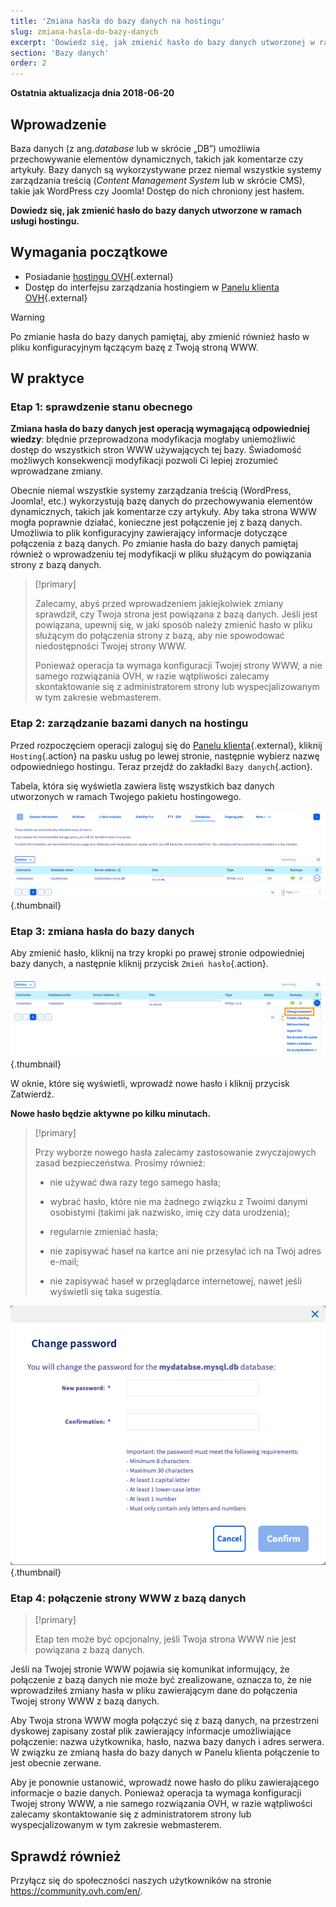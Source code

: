 ```yaml
---
title: 'Zmiana hasła do bazy danych na hostingu'
slug: zmiana-hasla-do-bazy-danych
excerpt: 'Dowiedz się, jak zmienić hasło do bazy danych utworzonej w ramach pakietu hostingowego'
section: 'Bazy danych'
order: 2
---
```


**Ostatnia aktualizacja dnia 2018-06-20**

## Wprowadzenie

Baza danych (z ang.*database* lub w skrócie „DB”) umożliwia przechowywanie elementów dynamicznych, takich jak komentarze czy artykuły. Bazy danych są wykorzystywane przez niemal wszystkie systemy zarządzania treścią (*Content Management System* lub w skrócie CMS), takie jak WordPress czy Joomla! Dostęp do nich chroniony jest hasłem.

**Dowiedz się, jak zmienić hasło do bazy danych utworzone w ramach usługi hostingu.**

## Wymagania początkowe

- Posiadanie [hostingu OVH](https://www.ovhcloud.com/pl/web-hosting/){.external}
- Dostęp do interfejsu zarządzania hostingiem w [Panelu klienta OVH](https://www.ovh.com/auth/?action=gotomanager&from=https://www.ovh.pl/&ovhSubsidiary=pl){.external}

> [!warning]
>
> Po zmianie hasła do bazy danych pamiętaj, aby zmienić również hasło w pliku konfiguracyjnym łączącym bazę z Twoją stroną WWW.
>

## W praktyce

### Etap 1: sprawdzenie stanu obecnego

**Zmiana hasła do bazy danych jest operacją wymagającą odpowiedniej wiedzy**: błędnie przeprowadzona modyfikacja mogłaby uniemożliwić dostęp do wszystkich stron WWW używających tej bazy. Świadomość możliwych konsekwencji modyfikacji pozwoli Ci lepiej zrozumieć wprowadzane zmiany.

Obecnie niemal wszystkie systemy zarządzania treścią (WordPress, Joomla!, etc.) wykorzystują bazę danych do przechowywania elementów dynamicznych, takich jak komentarze czy artykuły. Aby taka strona WWW mogła poprawnie działać, konieczne jest połączenie jej z bazą danych. Umożliwia to plik konfiguracyjny zawierający informacje dotyczące połączenia z bazą danych.  Po zmianie hasła do bazy danych pamiętaj również o wprowadzeniu tej modyfikacji w pliku służącym do powiązania strony z bazą danych.

> [!primary]
>
> Zalecamy, abyś przed wprowadzeniem jakiejkolwiek zmiany sprawdził, czy Twoja strona jest powiązana z bazą danych. Jeśli jest powiązana, upewnij się, w jaki sposób należy zmienić hasło w pliku służącym do połączenia strony z bazą, aby nie spowodować niedostępności Twojej strony WWW.
>
> Ponieważ operacja ta wymaga konfiguracji Twojej strony WWW, a nie samego rozwiązania OVH, w razie wątpliwości zalecamy skontaktowanie się z administratorem strony lub wyspecjalizowanym w tym zakresie webmasterem.
>

### Etap 2: zarządzanie bazami danych na hostingu

Przed rozpoczęciem operacji zaloguj się do [Panelu klienta](https://www.ovh.com/auth/?action=gotomanager&from=https://www.ovh.pl/&ovhSubsidiary=pl){.external}, kliknij `Hosting`{.action} na pasku usług po lewej stronie, następnie wybierz nazwę odpowiedniego hostingu. Teraz przejdź do zakładki `Bazy danych`{.action}.

Tabela, która się wyświetla zawiera listę wszystkich baz danych utworzonych w ramach Twojego pakietu hostingowego.

![zmiana hasła do bazy danych ovh](images/database-password-step1.png){.thumbnail}

### Etap 3: zmiana hasła do bazy danych 

Aby zmienić hasło, kliknij na trzy kropki po prawej stronie odpowiedniej bazy danych, a następnie kliknij przycisk `Zmień hasło`{.action}.

![zmiana hasła do bazy danych ovh](images/database-password-step2.png){.thumbnail}

W oknie, które się wyświetli, wprowadź nowe hasło i kliknij przycisk Zatwierdź.

**Nowe hasło będzie aktywne po kilku minutach.**

> [!primary]
>
> Przy wyborze nowego hasła zalecamy zastosowanie zwyczajowych zasad bezpieczeństwa. Prosimy również:
>
> - nie używać dwa razy tego samego hasła; 
>
> - wybrać hasło, które nie ma żadnego związku z Twoimi danymi osobistymi (takimi jak nazwisko, imię czy data urodzenia);
>
> - regularnie zmieniać hasła;
>
> - nie zapisywać haseł na kartce ani nie przesyłać ich na Twój adres e-mail;
>
> - nie zapisywać haseł w przeglądarce internetowej, nawet jeśli wyświetli się taka sugestia.
>

![zmiana hasła do bazy danych ovh](images/database-password-step3.png){.thumbnail}

### Etap 4: połączenie strony WWW z bazą danych

> [!primary]
>
> Etap ten może być opcjonalny, jeśli Twoja strona WWW nie jest powiązana z bazą danych.
>

Jeśli na Twojej stronie WWW pojawia się komunikat informujący, że połączenie z bazą danych nie może być zrealizowane, oznacza to, że nie wprowadziłeś zmiany hasła w pliku zawierającym dane do połączenia Twojej strony WWW z bazą danych.

Aby Twoja strona WWW mogła połączyć się z bazą danych, na przestrzeni dyskowej zapisany został plik zawierający informacje umożliwiające połączenie: nazwa użytkownika, hasło, nazwa bazy danych i adres serwera. W związku ze zmianą hasła do bazy danych w Panelu klienta połączenie to jest obecnie zerwane.

Aby je ponownie ustanowić, wprowadź nowe hasło do pliku zawierającego informacje o bazie danych. Ponieważ operacja ta wymaga konfiguracji Twojej strony WWW, a nie samego rozwiązania OVH, w razie wątpliwości zalecamy skontaktowanie się z administratorem strony lub wyspecjalizowanym w tym zakresie webmasterem.

## Sprawdź również

Przyłącz się do społeczności naszych użytkowników na stronie <https://community.ovh.com/en/>.